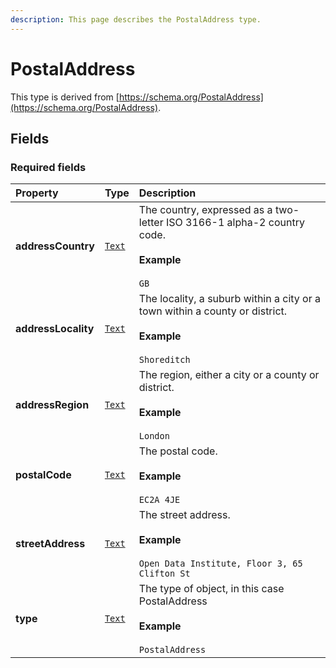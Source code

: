 ```yaml
---
description: This page describes the PostalAddress type.
---
```


# PostalAddress

This type is derived from [https://schema.org/PostalAddress](https://schema.org/PostalAddress).

## **Fields**

### **Required fields**
    
<table>
  <thead>
    <tr>
      <th style="text-align:left">Property</th>
      <th style="text-align:left">Type</th>
      <th style="text-align:left">Description</th>
    </tr>
  </thead>
  <tbody>
    <tr>
      <td style="text-align:left"><b>addressCountry</b></td>
      <td style="text-align:left">
        <a href="https://schema.org/Text"><code>Text</code></a>
      </td>
      <td style="text-align:left">
        The country, expressed as a two-letter ISO 3166-1 alpha-2 country code.</br></br><b>Example</b></br></br><code>GB</code>
      </td>
    </tr>
    <tr>
      <td style="text-align:left"><b>addressLocality</b></td>
      <td style="text-align:left">
        <a href="https://schema.org/Text"><code>Text</code></a>
      </td>
      <td style="text-align:left">
        The locality, a suburb within a city or a town within a county or district.</br></br><b>Example</b></br></br><code>Shoreditch</code>
      </td>
    </tr>
    <tr>
      <td style="text-align:left"><b>addressRegion</b></td>
      <td style="text-align:left">
        <a href="https://schema.org/Text"><code>Text</code></a>
      </td>
      <td style="text-align:left">
        The region, either a city or a county or district.</br></br><b>Example</b></br></br><code>London</code>
      </td>
    </tr>
    <tr>
      <td style="text-align:left"><b>postalCode</b></td>
      <td style="text-align:left">
        <a href="https://schema.org/Text"><code>Text</code></a>
      </td>
      <td style="text-align:left">
        The postal code.</br></br><b>Example</b></br></br><code>EC2A 4JE</code>
      </td>
    </tr>
    <tr>
      <td style="text-align:left"><b>streetAddress</b></td>
      <td style="text-align:left">
        <a href="https://schema.org/Text"><code>Text</code></a>
      </td>
      <td style="text-align:left">
        The street address.</br></br><b>Example</b></br></br><code>Open Data Institute, Floor 3, 65 Clifton St</code>
      </td>
    </tr>
    <tr>
      <td style="text-align:left"><b>type</b></td>
      <td style="text-align:left">
        <a href="https://schema.org/Text"><code>Text</code></a>
      </td>
      <td style="text-align:left">
        The type of object, in this case PostalAddress</br></br><b>Example</b></br></br><code>PostalAddress</code>
      </td>
    </tr>
  </tbody>
</table>


